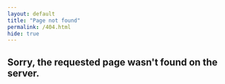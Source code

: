 ```yaml
---
layout: default
title: "Page not found"
permalink: /404.html
hide: true
---
```

## Sorry, the requested page wasn't found on the server.
